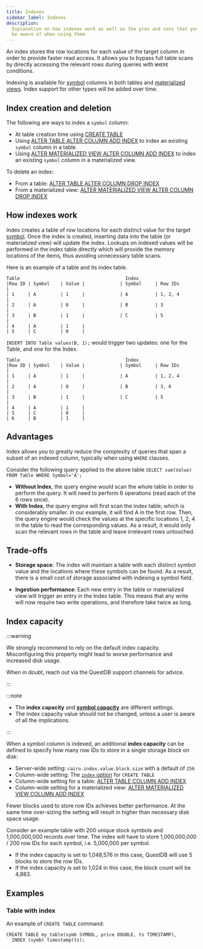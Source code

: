 ```yaml
---
title: Indexes
sidebar_label: Indexes
description:
  Explanation on how indexes work as well as the pros and cons that you need to
  be aware of when using them.
---
```


An index stores the row locations for each value of the target column in order
to provide faster read access. It allows you to bypass full table scans by
directly accessing the relevant rows during queries with `WHERE` conditions.

Indexing is available for [symbol](/docs/concept/symbol/) columns in both tables
and [materialized views](/docs/concept/mat-views). Index support
for other types will be added over time.

## Index creation and deletion

The following are ways to index a `symbol` column:

- At table creation time using
  [CREATE TABLE](/docs/reference/sql/create-table/#column-indexes)
- Using
  [ALTER TABLE ALTER COLUMN ADD INDEX](/docs/reference/sql/alter-table-alter-column-add-index/)
  to index an existing `symbol` column in a table.
- Using
  [ALTER MATERIALIZED VIEW ALTER COLUMN ADD INDEX](/docs/reference/sql/alter-mat-view-alter-column-add-index/)
  to index an existing `symbol` column in a materialized view.

To delete an index:

- From a table: [ALTER TABLE ALTER COLUMN DROP INDEX](/docs/reference/sql/alter-table-alter-column-drop-index/)
- From a materialized view: [ALTER MATERIALIZED VIEW ALTER COLUMN DROP INDEX](/docs/reference/sql/alter-mat-view-alter-column-drop-index/)

## How indexes work

Index creates a table of row locations for each distinct value for the target
[symbol](/docs/concept/symbol/). Once the index is created, inserting data into
the table (or materialized view) will update the index. Lookups on indexed values will be performed in
the index table directly which will provide the memory locations of the items,
thus avoiding unnecessary table scans.

Here is an example of a table and its index table.

```shell
Table                                       Index
|Row ID | Symbol    | Value |             | Symbol     | Row IDs       |
| 1     | A         | 1     |             | A          | 1, 2, 4       |
| 2     | A         | 0     |             | B          | 3             |
| 3     | B         | 1     |             | C          | 5             |
| 4     | A         | 1     |
| 5     | C         | 0     |
```

`INSERT INTO Table values(B, 1);` would trigger two updates: one for the Table,
and one for the Index.

```shell
Table                                       Index
|Row ID | Symbol    | Value |             | Symbol     | Row IDs       |
| 1     | A         | 1     |             | A          | 1, 2, 4       |
| 2     | A         | 0     |             | B          | 3, 6          |
| 3     | B         | 1     |             | C          | 5             |
| 4     | A         | 1     |
| 5     | C         | 0     |
| 6     | B         | 1     |
```

## Advantages

Index allows you to greatly reduce the complexity of queries that span a subset
of an indexed column, typically when using `WHERE` clauses.

Consider the following query applied to the above table
`SELECT sum(Value) FROM Table WHERE Symbol='A';`

- **Without Index**, the query engine would scan the whole table in order to
  perform the query. It will need to perform 6 operations (read each of the 6
  rows once).
- **With Index**, the query engine will first scan the index table, which is
  considerably smaller. In our example, it will find A in the first row. Then,
  the query engine would check the values at the specific locations 1, 2, 4 in
  the table to read the corresponding values. As a result, it would only scan
  the relevant rows in the table and leave irrelevant rows untouched.

## Trade-offs

- **Storage space**: The index will maintain a table with each distinct symbol
  value and the locations where these symbols can be found. As a result, there
  is a small cost of storage associated with indexing a symbol field.

- **Ingestion performance**: Each new entry in the table or materialized view will trigger an entry
  in the Index table. This means that any write will now require two write
  operations, and therefore take twice as long.

## Index capacity

:::warning

We strongly recommend to rely on the default index capacity. Misconfiguring this property might
lead to worse performance and increased disk usage.

When in doubt, reach out via the QuestDB support channels for advice.

:::

:::note

- The **index capacity** and
  [**symbol capacity**](/docs/concept/symbol/#usage-of-symbols) are different
  settings.
- The index capacity value should not be changed, unless a user is aware of all
  the implications.

:::

When a symbol column is indexed, an additional **index capacity** can be defined
to specify how many row IDs to store in a single storage block on disk:

- Server-wide setting: `cairo.index.value.block.size` with a default of `256`
- Column-wide setting: The
  [`index` option](/docs/reference/sql/create-table/#column-indexes) for
  `CREATE TABLE`
- Column-wide setting for a table:
  [ALTER TABLE COLUMN ADD INDEX](/docs/reference/sql/alter-table-alter-column-add-index/)
- Column-wide setting for a materialized view:
  [ALTER MATERIALIZED VIEW COLUMN ADD INDEX](/docs/reference/sql/alter-mat-view-alter-column-add-index/)

Fewer blocks used to store row IDs achieves better performance. At the same time
over-sizing the setting will result in higher than necessary disk space usage.


Consider an example table with 200 unique stock symbols and 1,000,000,000
records over time. The index will have to store 1,000,000,000 / 200 row IDs for
each symbol, i.e. 5,000,000 per symbol.

- If the index capacity is set to 1,048,576 in this case, QuestDB will use 5
  blocks to store the row IDs.
- If the index capacity is set to 1,024 in this case, the block count will be
  4,883.


## Examples

### Table with index

An example of `CREATE TABLE` command:

```questdb-sql
CREATE TABLE my_table(symb SYMBOL, price DOUBLE, ts TIMESTAMP),
  INDEX (symb) timestamp(ts);
```
